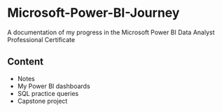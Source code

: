 # Microsoft-Power-BI-Journey
A documentation of my progress in the Microsoft Power BI Data Analyst Professional Certificate

## Content
- Notes
- My Power BI dashboards
- SQL practice queries
- Capstone project 
